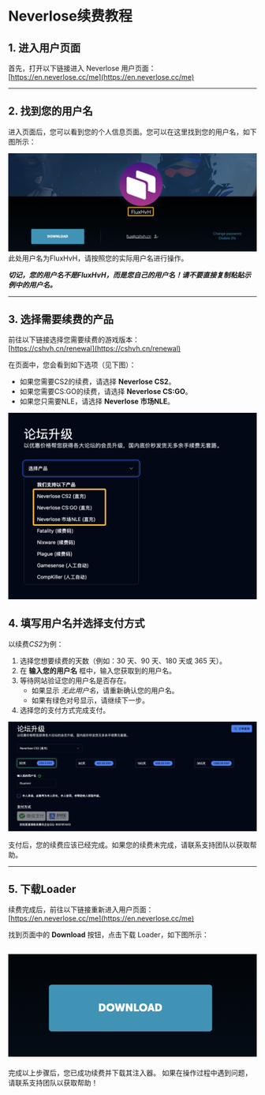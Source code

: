 # Neverlose续费教程

## 1. 进入用户页面

首先，打开以下链接进入 Neverlose 用户页面：  
[https://en.neverlose.cc/me](https://en.neverlose.cc/me)

---

## 2. 找到您的用户名

进入页面后，您可以看到您的个人信息页面。您可以在这里找到您的用户名，如下图所示：

![find_username.png](../assets/images/neverlose/renewal/2-find-username.png)
此处用户名为FluxHvH，请按照您的实际用户名进行操作。

***切记，您的用户名不是FluxHvH，而是您自己的用户名！请不要直接复制粘贴示例中的用户名。***

---

## 3. 选择需要续费的产品

前往以下链接选择您需要续费的游戏版本：  
[https://cshvh.cn/renewal](https://cshvh.cn/renewal)

在页面中，您会看到如下选项（见下图）：
- 如果您需要CS2的续费，请选择 **Neverlose CS2**。
- 如果您需要CS:GO的续费，请选择 **Neverlose CS:GO**。
- 如果您只需要NLE，请选择 **Neverlose 市场NLE**。

![select_products.png](../assets/images/neverlose/renewal/1-select-product.png)

## 4. 填写用户名并选择支付方式

以续费*CS2*为例：

1. 选择您想要续费的天数（例如：30 天、90 天、180 天或 365 天）。
2. 在 **输入您的用户名** 框中，输入您获取到的用户名。
3. 等待网站验证您的用户名是否存在。
   - 如果显示 *无此用户名*，请重新确认您的用户名。
   - 如果有绿色对号显示，请继续下一步。
4. 选择您的支付方式完成支付。

![fill_username.png](../assets/images/neverlose/renewal/3-input-username.png)

支付后，您的续费应该已经完成。如果您的续费未完成，请联系支持团队以获取帮助。

---

## 5. 下载Loader

续费完成后，前往以下链接重新进入用户页面：  
[https://en.neverlose.cc/me](https://en.neverlose.cc/me)

找到页面中的 **Download** 按钮，点击下载 Loader，如下图所示：

![download.png](../assets/images/neverlose/renewal/4-download-loader.png)
---

完成以上步骤后，您已成功续费并下载其注入器。
如果在操作过程中遇到问题，请联系支持团队以获取帮助！